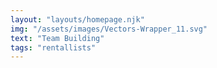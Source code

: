 ```yaml
---
layout: "layouts/homepage.njk"
img: "/assets/images/Vectors-Wrapper_11.svg"
text: "Team Building"
tags: "rentallists"
---
```

